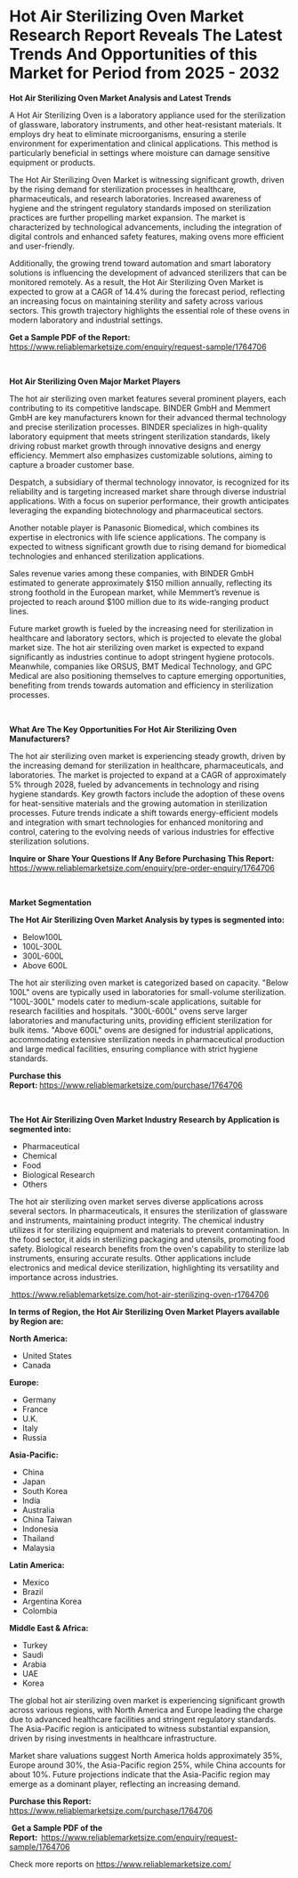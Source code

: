 <p><h1>Hot Air Sterilizing Oven Market Research Report Reveals The Latest Trends And Opportunities of this Market for Period from 2025 - 2032</h1></p><p><strong>Hot Air Sterilizing Oven Market Analysis and Latest Trends</strong></p>
<p><p>A Hot Air Sterilizing Oven is a laboratory appliance used for the sterilization of glassware, laboratory instruments, and other heat-resistant materials. It employs dry heat to eliminate microorganisms, ensuring a sterile environment for experimentation and clinical applications. This method is particularly beneficial in settings where moisture can damage sensitive equipment or products.</p><p>The Hot Air Sterilizing Oven Market is witnessing significant growth, driven by the rising demand for sterilization processes in healthcare, pharmaceuticals, and research laboratories. Increased awareness of hygiene and the stringent regulatory standards imposed on sterilization practices are further propelling market expansion. The market is characterized by technological advancements, including the integration of digital controls and enhanced safety features, making ovens more efficient and user-friendly.</p><p>Additionally, the growing trend toward automation and smart laboratory solutions is influencing the development of advanced sterilizers that can be monitored remotely. As a result, the Hot Air Sterilizing Oven Market is expected to grow at a CAGR of 14.4% during the forecast period, reflecting an increasing focus on maintaining sterility and safety across various sectors. This growth trajectory highlights the essential role of these ovens in modern laboratory and industrial settings.</p></p>
<p><strong>Get a Sample PDF of the Report:&nbsp;</strong> <a href="https://www.reliablemarketsize.com/enquiry/request-sample/1764706?utm_campaign=3217&utm_medium=2&utm_source=Github&utm_content=ia&utm_term=11042025&utm_id=hot-air-sterilizing-oven">https://www.reliablemarketsize.com/enquiry/request-sample/1764706</a></p>
<p>&nbsp;</p>
<p><strong>Hot Air Sterilizing Oven Major Market Players</strong></p>
<p><p>The hot air sterilizing oven market features several prominent players, each contributing to its competitive landscape. BINDER GmbH and Memmert GmbH are key manufacturers known for their advanced thermal technology and precise sterilization processes. BINDER specializes in high-quality laboratory equipment that meets stringent sterilization standards, likely driving robust market growth through innovative designs and energy efficiency. Memmert also emphasizes customizable solutions, aiming to capture a broader customer base.</p><p>Despatch, a subsidiary of thermal technology innovator, is recognized for its reliability and is targeting increased market share through diverse industrial applications. With a focus on superior performance, their growth anticipates leveraging the expanding biotechnology and pharmaceutical sectors.</p><p>Another notable player is Panasonic Biomedical, which combines its expertise in electronics with life science applications. The company is expected to witness significant growth due to rising demand for biomedical technologies and enhanced sterilization applications.</p><p>Sales revenue varies among these companies, with BINDER GmbH estimated to generate approximately $150 million annually, reflecting its strong foothold in the European market, while Memmert’s revenue is projected to reach around $100 million due to its wide-ranging product lines.</p><p>Future market growth is fueled by the increasing need for sterilization in healthcare and laboratory sectors, which is projected to elevate the global market size. The hot air sterilizing oven market is expected to expand significantly as industries continue to adopt stringent hygiene protocols. Meanwhile, companies like ORSUS, BMT Medical Technology, and GPC Medical are also positioning themselves to capture emerging opportunities, benefiting from trends towards automation and efficiency in sterilization processes.</p></p>
<p>&nbsp;</p>
<p><strong>What Are The Key Opportunities For Hot Air Sterilizing Oven Manufacturers?</strong></p>
<p><p>The hot air sterilizing oven market is experiencing steady growth, driven by the increasing demand for sterilization in healthcare, pharmaceuticals, and laboratories. The market is projected to expand at a CAGR of approximately 5% through 2028, fueled by advancements in technology and rising hygiene standards. Key growth factors include the adoption of these ovens for heat-sensitive materials and the growing automation in sterilization processes. Future trends indicate a shift towards energy-efficient models and integration with smart technologies for enhanced monitoring and control, catering to the evolving needs of various industries for effective sterilization solutions.</p></p>
<p><strong>Inquire or Share Your Questions If Any Before Purchasing This Report:</strong> <a href="https://www.reliablemarketsize.com/enquiry/pre-order-enquiry/1764706?utm_campaign=3217&utm_medium=2&utm_source=Github&utm_content=ia&utm_term=11042025&utm_id=hot-air-sterilizing-oven">https://www.reliablemarketsize.com/enquiry/pre-order-enquiry/1764706</a></p>
<p>&nbsp;</p>
<p><strong>Market Segmentation</strong></p>
<p><strong>The Hot Air Sterilizing Oven Market Analysis by types is segmented into:</strong></p>
<p><ul><li>Below100L</li><li>100L-300L</li><li>300L-600L</li><li>Above 600L</li></ul></p>
<p><p>The hot air sterilizing oven market is categorized based on capacity. "Below 100L" ovens are typically used in laboratories for small-volume sterilization. "100L-300L" models cater to medium-scale applications, suitable for research facilities and hospitals. "300L-600L" ovens serve larger laboratories and manufacturing units, providing efficient sterilization for bulk items. "Above 600L" ovens are designed for industrial applications, accommodating extensive sterilization needs in pharmaceutical production and large medical facilities, ensuring compliance with strict hygiene standards.</p></p>
<p><strong>Purchase this Report:&nbsp;</strong><a href="https://www.reliablemarketsize.com/purchase/1764706?utm_campaign=3217&utm_medium=2&utm_source=Github&utm_content=ia&utm_term=11042025&utm_id=hot-air-sterilizing-oven">https://www.reliablemarketsize.com/purchase/1764706</a></p>
<p>&nbsp;</p>
<p><strong>The Hot Air Sterilizing Oven Market Industry Research by Application is segmented into:</strong></p>
<p><ul><li>Pharmaceutical</li><li>Chemical</li><li>Food</li><li>Biological Research</li><li>Others</li></ul></p>
<p><p>The hot air sterilizing oven market serves diverse applications across several sectors. In pharmaceuticals, it ensures the sterilization of glassware and instruments, maintaining product integrity. The chemical industry utilizes it for sterilizing equipment and materials to prevent contamination. In the food sector, it aids in sterilizing packaging and utensils, promoting food safety. Biological research benefits from the oven's capability to sterilize lab instruments, ensuring accurate results. Other applications include electronics and medical device sterilization, highlighting its versatility and importance across industries.</p></p>
<p><a href="https://www.reliablemarketsize.com/hot-air-sterilizing-oven-r1764706?utm_campaign=3217&utm_medium=2&utm_source=Github&utm_content=ia&utm_term=11042025&utm_id=hot-air-sterilizing-oven">&nbsp;https://www.reliablemarketsize.com/hot-air-sterilizing-oven-r1764706</a></p>
<p><strong>In terms of Region, the Hot Air Sterilizing Oven Market Players available by Region are:</strong></p>
<p>
    <p> <strong> North America: </strong>
        <ul>
            <li>United States</li>
            <li>Canada</li>
        </ul>
        </p> 
    <p> <strong> Europe: </strong>
        <ul>
            <li>Germany</li>
            <li>France</li>
            <li>U.K.</li>
            <li>Italy</li>
            <li>Russia</li>
        </ul>
        </p> 
    <p> <strong> Asia-Pacific: </strong>
        <ul>
            <li>China</li>
            <li>Japan</li>
            <li>South Korea</li>
            <li>India</li>
            <li>Australia</li>
            <li>China Taiwan</li>
            <li>Indonesia</li>
            <li>Thailand</li>
            <li>Malaysia</li>
        </ul>
        </p> 
    <p> <strong> Latin America: </strong>
        <ul>
            <li>Mexico</li>
            <li>Brazil</li>
            <li>Argentina Korea</li>
            <li>Colombia</li>
        </ul>
        </p> 
    <p> <strong> Middle East & Africa: </strong>
        <ul>
            <li>Turkey</li>
            <li>Saudi</li>
            <li>Arabia</li>
            <li>UAE</li>
            <li>Korea</li>
        </ul>
    </p>
    </p>
<p><p>The global hot air sterilizing oven market is experiencing significant growth across various regions, with North America and Europe leading the charge due to advanced healthcare facilities and stringent regulatory standards. The Asia-Pacific region is anticipated to witness substantial expansion, driven by rising investments in healthcare infrastructure. </p><p>Market share valuations suggest North America holds approximately 35%, Europe around 30%, the Asia-Pacific region 25%, while China accounts for about 10%. Future projections indicate that the Asia-Pacific region may emerge as a dominant player, reflecting an increasing demand.</p></p>
<p><strong>Purchase this Report: </strong><a href="https://www.reliablemarketsize.com/purchase/1764706?utm_campaign=3217&utm_medium=2&utm_source=Github&utm_content=ia&utm_term=11042025&utm_id=hot-air-sterilizing-oven">https://www.reliablemarketsize.com/purchase/1764706</a></p>
<p>&nbsp;<strong>Get a Sample PDF of the Report:&nbsp;&nbsp;</strong><a href="https://www.reliablemarketsize.com/enquiry/request-sample/1764706?utm_campaign=3217&utm_medium=2&utm_source=Github&utm_content=ia&utm_term=11042025&utm_id=hot-air-sterilizing-oven">https://www.reliablemarketsize.com/enquiry/request-sample/1764706</a></p>
<p><strong></strong></p>
<p>Check more reports on <a href="https://www.reliablemarketsize.com/?utm_campaign=3217&utm_medium=2&utm_source=Github&utm_content=ia&utm_term=11042025&utm_id=hot-air-sterilizing-oven">https://www.reliablemarketsize.com/</a></p>